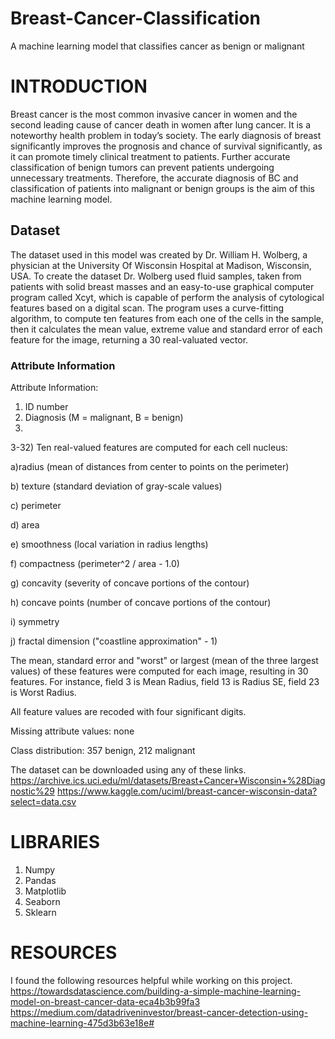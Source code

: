 # Breast-Cancer-Classification
A machine learning model that classifies cancer as benign or malignant

# INTRODUCTION
Breast cancer is the most common invasive cancer in women and the second leading cause of cancer death in women after lung cancer. It is a noteworthy health problem in today’s society. The early diagnosis of breast significantly improves the prognosis and chance of survival significantly, as it can promote timely clinical treatment to patients. Further accurate classification of benign tumors can prevent patients undergoing unnecessary treatments. Therefore, the accurate diagnosis of BC and classification of patients into malignant or benign groups is the aim of this machine learning model.

## Dataset
The dataset used in this model was created by Dr. William H. Wolberg, a physician at the University Of Wisconsin Hospital at Madison, Wisconsin, USA. To create the dataset Dr. Wolberg used fluid samples, taken from patients with solid breast masses and an easy-to-use graphical computer program called Xcyt, which is capable of perform the analysis of cytological features based on a digital scan. The program uses a curve-fitting algorithm, to compute ten features from each one of the cells in the sample, then it calculates the mean value, extreme value and standard error of each feature for the image, returning a 30 real-valuated vector.

### Attribute Information
Attribute Information:

1) ID number
2) Diagnosis (M = malignant, B = benign)
3) 
3-32) Ten real-valued features are computed for each cell nucleus:

a)radius (mean of distances from center to points on the perimeter)

b) texture (standard deviation of gray-scale values)

c) perimeter

d) area

e) smoothness (local variation in radius lengths)

f) compactness (perimeter^2 / area - 1.0)

g) concavity (severity of concave portions of the contour)

h) concave points (number of concave portions of the contour)

i) symmetry

j) fractal dimension ("coastline approximation" - 1)

The mean, standard error and "worst" or largest (mean of the three
largest values) of these features were computed for each image,
resulting in 30 features. For instance, field 3 is Mean Radius, field
13 is Radius SE, field 23 is Worst Radius.

All feature values are recoded with four significant digits.

Missing attribute values: none

Class distribution: 357 benign, 212 malignant

The dataset can be downloaded using any of these links. 
https://archive.ics.uci.edu/ml/datasets/Breast+Cancer+Wisconsin+%28Diagnostic%29
https://www.kaggle.com/uciml/breast-cancer-wisconsin-data?select=data.csv


# LIBRARIES
1. Numpy
2. Pandas
3. Matplotlib
4. Seaborn
5. Sklearn


# RESOURCES
I found the following resources helpful while working on this project.
https://towardsdatascience.com/building-a-simple-machine-learning-model-on-breast-cancer-data-eca4b3b99fa3
https://medium.com/datadriveninvestor/breast-cancer-detection-using-machine-learning-475d3b63e18e#
